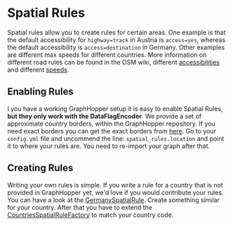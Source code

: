 # Spatial Rules

Spatial rules allow you to create rules for certain areas. One example is that the default accessibility for 
`highway=track` in Austria is `access=yes`, whereas the default accessibility is `access=destination` in Germany. Other 
examples are different max speeds for different countries. More information on different road rules can be found in the 
OSM wiki, different [accessibilities](https://wiki.openstreetmap.org/wiki/OSM_tags_for_routing/Access-Restrictions) and 
different [speeds](https://wiki.openstreetmap.org/wiki/OSM_tags_for_routing/Maxspeed#Motorcar).

## Enabling Rules

I you have a working GraphHopper setup it is easy to enable Spatial Rules, **but they only work with the DataFlagEncoder**.
We provide a set of approximate country borders, within the GraphHopper repository. If you need exact borders you can
get the exact borders from [here](https://github.com/datasets/geo-countries). Go to your
`config.yml` file and
uncommend the line: `spatial_rules.location` and point it to where your rules are. You need to re-import your graph after 
that.

## Creating Rules

Writing your own rules is simple. If you write a rule for a country that is not provided in GraphHopper yet, we'd love
if you would contribute your rules. You can have a look at the [GermanySpatialRule](https://github.com/graphhopper/graphhopper/blob/master/core/src/main/java/com/graphhopper/routing/util/spatialrules/countries/GermanySpatialRule.java).
Create something similar for your country. After that you have to extend the [CountriesSpatialRuleFactory](https://github.com/graphhopper/graphhopper/blob/master/web/src/main/java/com/graphhopper/spatialrules/CountriesSpatialRuleFactory.java) 
to match your country code. 